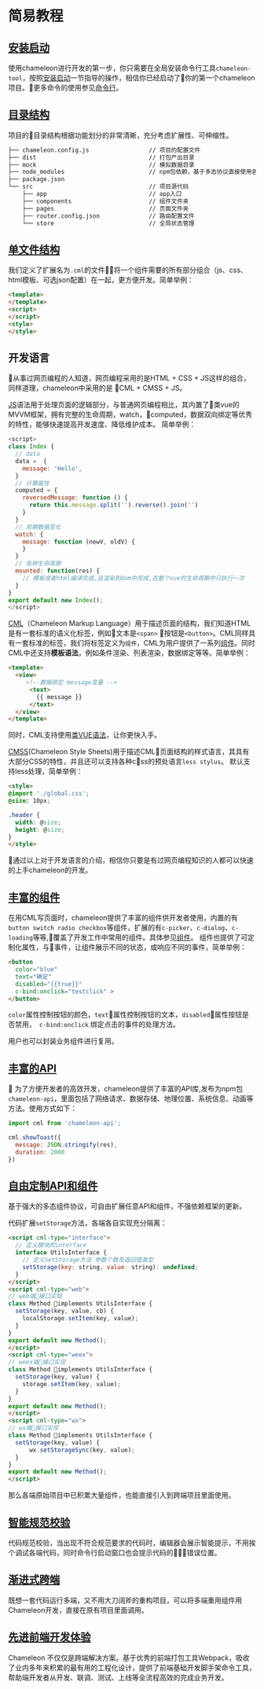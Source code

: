 # 简易教程

## [安装启动](./setup.html)
使用chameleon进行开发的第一步，你只需要在全局安装命令行工具`chameleon-tool`，按照[安装启动](./setup.html)一节指导的操作，相信你已经启动了你的第一个chameleon项目。更多命令的使用参见[命令行](../quick_start/cml_cmd.html)。

## [目录结构](../framework/structure.html)
项目的目录结构根据功能划分的非常清晰，充分考虑扩展性、可伸缩性。

```bash
├── chameleon.config.js                 // 项目的配置文件
├── dist                                // 打包产出目录
├── mock                                // 模拟数据目录
├── node_modules                        // npm包依赖，基于多态协议直接使用各端原生组件
├── package.json
└── src                                 // 项目源代码 
    ├── app                             // app入口
    ├── components                      // 组件文件夹
    ├── pages                           // 页面文件夹
    ├── router.config.json              // 路由配置文件
    └── store                           // 全局状态管理
```

## [单文件结构](../framework/cml_file.html)
我们定义了扩展名为`.cml`的文件将一个组件需要的所有部分组合（js、css、html模板、可选json配置）在一起，更方便开发。简单举例：
```html
<template>
</template>
<script>
</script>
<style>
</style>
```

## 开发语言

从事过网页编程的人知道，网页编程采用的是HTML + CSS + JS这样的组合，同样道理，chameleon中采用的是 CML + CMSS + JS。

[JS](../logic/lifecycle.html)语法用于处理页面的逻辑部分，与普通网页编程相比，其内置了类vue的MVVM框架，拥有完整的生命周期，watch，computed，数据双向绑定等优秀的特性，能够快速提高开发速度、降低维护成本。 简单举例：
```javascript
<script>
class Index {
  // data
  data =  {
    message: 'Hello',
  }
  // 计算属性
  computed = {
    reversedMessage: function () {
      return this.message.split('').reverse().join('')
    }
  }
  // 观察数据变化
  watch: {
    message: function (newV, oldV) {
    }
  }
  // 各种生命周期
  mounted: function(res) {
    // 模板或者html编译完成,且渲染到dom中完成,在整个vue的生命周期中只执行一次
  }
}
export default new Index();
</script>
```

[CML](../view/cml.html)（Chameleon Markup Language）用于描述页面的结构，我们知道HTML是有一套标准的语义化标签，例如文本是`<span>` 按钮是`<button>`。CML同样具有一套标准的标签，我们将标签定义为`组件`，CML为用户提供了一系列[组件](../component/base/base.html)。同时CML中还支持<b>模板语法</b>，例如条件渲染、列表渲染，数据绑定等等。简单举例：

```html
<template>
  <view> 
     <!--数据绑定 message变量 -->
      <text>
        {{ message }}
      </text> 
  </view>
</template>

```
同时，CML支持使用[类VUE语法](../view/vue.html)，让你更快入手。


[CMSS](../view/cmss.html)(Chameleon Style Sheets)用于描述CML页面结构的样式语言，其具有大部分CSS的特性，并且还可以支持各种css的预处语言`less stylus`。 默认支持less处理，简单举例：

```html
<style>
@import './global.css';
@size: 10px;

.header {
  width: @size;
  height: @size;
}
</style>
```

通过以上对于开发语言的介绍，相信你只要是有过网页编程知识的人都可以快速的上手chameleon的开发。



## [丰富的组件](../component/component.html)
在用CML写页面时，chameleon提供了丰富的组件供开发者使用，内置的有`button switch radio checkbox`等组件，扩展的有`c-picker`、`c-dialog`、`c-loading`等等,覆盖了开发工作中常用的组件。具体参见[组件](../component/component.html')。
组件也提供了可定制化属性，与事件，让组件展示不同的状态，或响应不同的事件，简单举例：

```html
<button
  color="blue"
  text="确定"
  disabled="{{true}}"
  c-bind:onclick="testclick" >
</button>
```

`color`属性控制按钮的颜色，`text`属性控制按钮的文本，`disabled`属性按钮是否禁用，` c-bind:onclick` 绑定点击的事件的处理方法。

用户也可以封装业务组件进行复用。

## [丰富的API](../api/api.html)

为了方便开发者的高效开发，chameleon提供了丰富的API库,发布为npm包`chameleon-api`，里面包括了网络请求、数据存储、地理位置、系统信息、动画等方法。使用方式如下：

```javascript
import cml from 'chameleon-api';

cml.showToast({
  message: JSON.stringify(res),
  duration: 2000
})
```
## [自由定制API和组件](../framework/polymorphism/intro.html)

基于强大的多态组件协议，可自由扩展任意API和组件，不强依赖框架的更新。

代码扩展`setStorage`方法，各端各自实现充分隔离：

```html
<script cml-type="interface">
  // 定义模块的interface
  interface UtilsInterface {
    // 定义setStorage方法 参数个数及返回值类型
    setStorage(key: string, value: string): undefined;
  }
</script>
<script cml-type="web">
// web端接口实现
class Method implements UtilsInterface {
  setStorage(key, value, cb) {
    localStorage.setItem(key, value);
  }
}
export default new Method();
</script>
<script cml-type="weex">
// weex端接口实现
class Method implements UtilsInterface {
  setStorage(key, value) {
    storage.setItem(key, value);
  }
}
export default new Method();
</script>
<script cml-type="wx">
// wx端接口实现
class Method implements UtilsInterface {
  setStorage(key, value) {
      wx.setStorageSync(key, value);
  }
}
export default new Method();
</script>
```
那么各端原始项目中已积累大量组件，也能直接引入到跨端项目里面使用。

## [智能规范校验](../framework/polymorphism/check.html)

代码规范校验，当出现不符合规范要求的代码时，编辑器会展示智能提示，不用挨个调试各端代码，同时命令行启动窗口也会提示代码的错误位置。

## [渐进式跨端](../framework/progressive.html)

既想一套代码运行多端，又不用大刀阔斧的重构项目，可以将多端重用组件用Chameleon开发，直接在原有项目里面调用。

## [先进前端开发体验](../framework/mock.html)

Chameleon 不仅仅是跨端解决方案。基于优秀的前端打包工具Webpack，吸收了业内多年来积累的最有用的工程化设计，提供了前端基础开发脚手架命令工具，帮助端开发者从开发、联调、测试、上线等全流程高效的完成业务开发。


